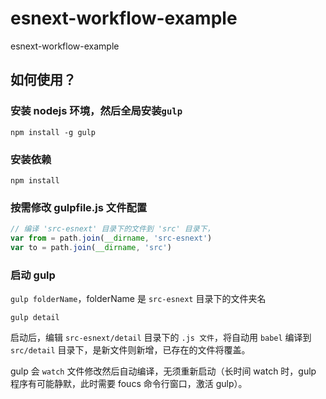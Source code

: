 # esnext-workflow-example
esnext-workflow-example

## 如何使用？

### 安装 nodejs 环境，然后全局安装`gulp`

```shell
npm install -g gulp
```

### 安装依赖

```shell
npm install
```

### 按需修改 gulpfile.js 文件配置

```javascript
// 编译 'src-esnext' 目录下的文件到 'src' 目录下，
var from = path.join(__dirname, 'src-esnext')
var to = path.join(__dirname, 'src')
```

### 启动 gulp

`gulp folderName`，folderName 是 `src-esnext` 目录下的文件夹名

```shell
gulp detail
```

启动后，编辑 `src-esnext/detail` 目录下的 `.js 文件`，将自动用 `babel` 编译到 `src/detail` 目录下，是新文件则新增，已存在的文件将覆盖。 

gulp 会 `watch` 文件修改然后自动编译，无须重新启动（长时间 watch 时，gulp 程序有可能静默，此时需要 foucs 命令行窗口，激活 gulp）。
